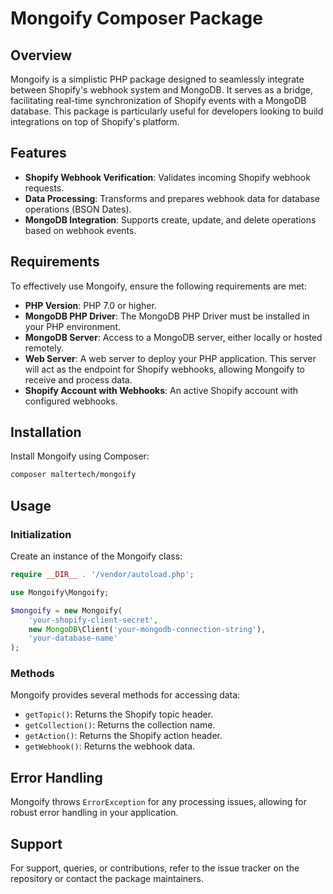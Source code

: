 # Mongoify Composer Package

## Overview

Mongoify is a simplistic PHP package designed to seamlessly integrate between Shopify's webhook system and MongoDB. It
serves as a bridge, facilitating real-time synchronization of Shopify events with a MongoDB database. This package is
particularly useful for developers looking to build integrations on top of Shopify's platform.

## Features

- **Shopify Webhook Verification**: Validates incoming Shopify webhook requests.
- **Data Processing**: Transforms and prepares webhook data for database operations (BSON Dates).
- **MongoDB Integration**: Supports create, update, and delete operations based on webhook events.

## Requirements

To effectively use Mongoify, ensure the following requirements are met:

- **PHP Version**: PHP 7.0 or higher.
- **MongoDB PHP Driver**: The MongoDB PHP Driver must be installed in your PHP environment.
- **MongoDB Server**: Access to a MongoDB server, either locally or hosted remotely.
- **Web Server**: A web server to deploy your PHP application. This server will act as the endpoint for Shopify
  webhooks, allowing Mongoify to receive and process data.
- **Shopify Account with Webhooks**: An active Shopify account with configured webhooks.

## Installation

Install Mongoify using Composer:

```bash
composer maltertech/mongoify
```

## Usage

### Initialization

Create an instance of the Mongoify class:

```php
require __DIR__ . '/vendor/autoload.php';

use Mongoify\Mongoify;

$mongoify = new Mongoify(
    'your-shopify-client-secret',
    new MongoDB\Client('your-mongodb-connection-string'),
    'your-database-name'
);
```

### Methods

Mongoify provides several methods for accessing data:

- `getTopic()`: Returns the Shopify topic header.
- `getCollection()`: Returns the collection name.
- `getAction()`: Returns the Shopify action header.
- `getWebhook()`: Returns the webhook data.

## Error Handling

Mongoify throws `ErrorException` for any processing issues, allowing for robust error handling in your application.

## Support

For support, queries, or contributions, refer to the issue tracker on the repository or contact the package maintainers.
